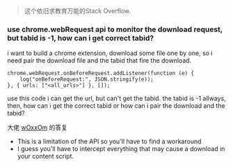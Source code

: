 > 这个依旧求教育万能的Stack Overflow. 



### use chrome.webRequest api to monitor the download request, but tabid  is -1, how can i get correct tabid?



i want to build a chrome extension, download some file one by one, so i need pair the download file and the tabid that fire the download.

```
chrome.webRequest.onBeforeRequest.addListener(function (e) {
	log("onBeforeRequest:", JSON.stringify(e));
}, { urls: ["<all_urls>"] }, []);
```

use this code i can get the url, but can't get the tabid. the tabid is -1 allways, 
then, how can i get the correct tabid or how can i pair the download and the tabid?



大佬 [wOxxOm](https://stackoverflow.com/users/3959875/woxxom) 的答复

- This is a limitation of the API so you'll have to find a workaround
- I guess you'll have to intercept everything that may cause a download in your content script.